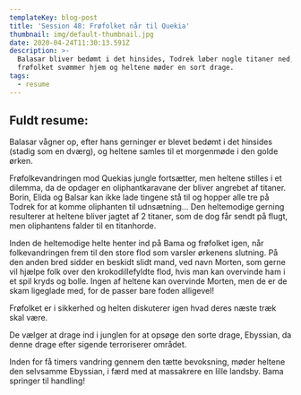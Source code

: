 ```yaml
---
templateKey: blog-post
title: 'Session 48: Frøfolket når til Quekia'
thumbnail: img/default-thumbnail.jpg
date: 2020-04-24T11:30:13.591Z
description: >-
  Balasar bliver bedømt i det hinsides, Todrek løber nogle titaner ned,
  frøfolket svømmer hjem og heltene møder en sort drage.
tags:
  - resume
---
```

## Fuldt resume:
Balasar vågner op, efter hans gerninger er blevet bedømt i det hinsides (stadig som en dværg), og heltene samles til et morgenmøde i den golde ørken.

Frøfolkevandringen mod Quekias jungle fortsætter, men heltene stilles i et dilemma, da de opdager en oliphantkaravane der bliver angrebet af titaner. Borin, Elida og Balsar kan ikke lade tingene stå til og hopper alle tre på Todrek for at komme oliphanten til udnsætning... Den heltemodige gerning resulterer at heltene bliver jagtet af 2 titaner, som de dog får sendt på flugt, men oliphantens falder til en titanhorde.

Inden de heltemodige helte henter ind på Bama og frøfolket igen, når folkevandringen frem til den store flod som varsler ørkenens slutning. På den anden bred sidder en beskidt slidt mand, ved navn Morten, som gerne vil hjælpe folk over den krokodillefyldte flod, hvis man kan overvinde ham i et spil kryds og bolle. Ingen af heltene kan overvinde Morten, men de er de skam ligeglade med, for de passer bare foden alligevel!

Frøfolket er i sikkerhed og helten diskuterer igen hvad deres næste træk skal være.

De vælger at drage ind i junglen for at opsøge den sorte drage, Ebyssian, da denne drage efter sigende terroriserer området.

Inden for få timers vandring gennem den tætte bevoksning, møder heltene den selvsamme Ebyssian, i færd med at massakrere en lille landsby. Bama springer til handling!
